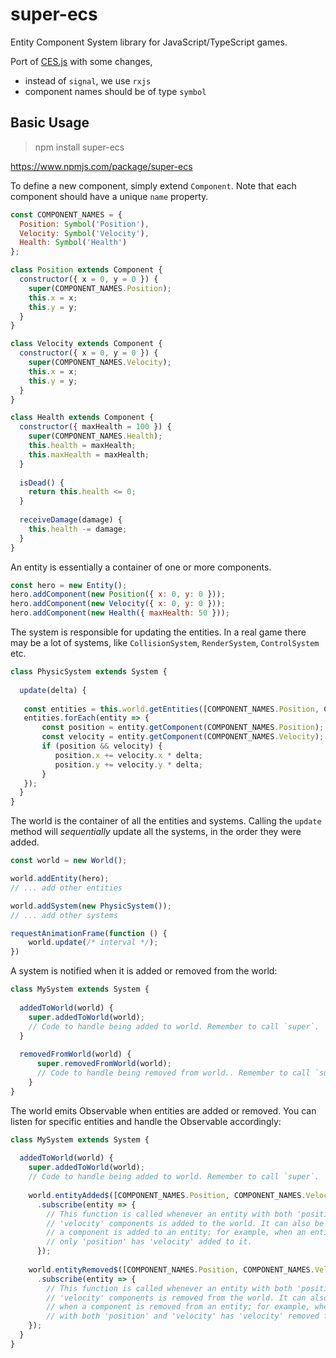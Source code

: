 # super-ecs
Entity Component System library for JavaScript/TypeScript games.

Port of [CES.js](https://github.com/qiao/ces.js) with some changes,
- instead of `signal`, we use `rxjs`
- component names should be of type `symbol`

## Basic Usage

> npm install super-ecs

https://www.npmjs.com/package/super-ecs

To define a new component, simply extend `Component`. 
Note that each component should have a unique `name` property.

```js
const COMPONENT_NAMES = {
  Position: Symbol('Position'),  
  Velocity: Symbol('Velocity'),  
  Health: Symbol('Health')
};

class Position extends Component {
  constructor({ x = 0, y = 0 }) {
    super(COMPONENT_NAMES.Position);
    this.x = x;
    this.y = y;
  }
}

class Velocity extends Component {
  constructor({ x = 0, y = 0 }) {
    super(COMPONENT_NAMES.Velocity);
    this.x = x;
    this.y = y;
  }
}

class Health extends Component {
  constructor({ maxHealth = 100 }) {
    super(COMPONENT_NAMES.Health);
    this.health = maxHealth;
    this.maxHealth = maxHealth;
  }
  
  isDead() {
    return this.health <= 0;
  }
  
  receiveDamage(damage) {
    this.health -= damage;
  }
}
```

An entity is essentially a container of one or more components.

```js
const hero = new Entity();
hero.addComponent(new Position({ x: 0, y: 0 }));
hero.addComponent(new Velocity({ x: 0, y: 0 }));
hero.addComponent(new Health({ maxHealth: 50 }));
```

The system is responsible for updating the entities.
In a real game there may be a lot of systems, like `CollisionSystem`,
`RenderSystem`, `ControlSystem` etc.

```js
class PhysicSystem extends System {
  
  update(delta) {
    
   const entities = this.world.getEntities([COMPONENT_NAMES.Position, COMPONENT_NAMES.Velocity]);
   entities.forEach(entity => {
       const position = entity.getComponent(COMPONENT_NAMES.Position);
       const velocity = entity.getComponent(COMPONENT_NAMES.Velocity);
       if (position && velocity) {
          position.x += velocity.x * delta;
          position.y += velocity.y * delta;   
       }
   });
  }
}
```

The world is the container of all the entities and systems.
Calling the `update` method will *sequentially* update all the systems,
in the order they were added.

```js
const world = new World();

world.addEntity(hero);
// ... add other entities

world.addSystem(new PhysicSystem());
// ... add other systems

requestAnimationFrame(function () {
    world.update(/* interval */);
})
```

A system is notified when it is added or removed from the world:

```js
class MySystem extends System {
  
  addedToWorld(world) {
    super.addedToWorld(world);
    // Code to handle being added to world. Remember to call `super`.
  }
  
  removedFromWorld(world) {
      super.removedFromWorld(world);
      // Code to handle being removed from world.. Remember to call `super`.
    }
}
```

The world emits Observable when entities are added or removed. You can listen for
specific entities and handle the Observable accordingly:

```js
class MySystem extends System {
  
  addedToWorld(world) {
    super.addedToWorld(world);
    // Code to handle being added to world. Remember to call `super`.
    
    world.entityAdded$([COMPONENT_NAMES.Position, COMPONENT_NAMES.Velocity])
      .subscribe(entity => {
        // This function is called whenever an entity with both 'position' and
        // 'velocity' components is added to the world. It can also be called when
        // a component is added to an entity; for example, when an entity with
        // only 'position' has 'velocity' added to it.
      });
    
    world.entityRemoved$([COMPONENT_NAMES.Position, COMPONENT_NAMES.Velocity])
      .subscribe(entity => {
        // This function is called whenever an entity with both 'position' and
        // 'velocity' components is removed from the world. It can also be called 
        // when a component is removed from an entity; for example, when an entity
        // with both 'position' and 'velocity' has 'velocity' removed from it.
    });
  }
}
```
